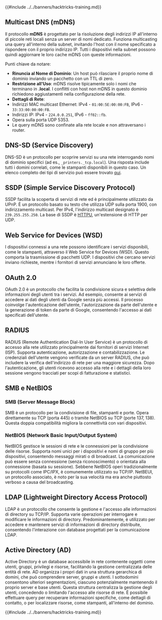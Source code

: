 {{#include ../../banners/hacktricks-training.md}}

## Multicast DNS (mDNS)

Il protocollo **mDNS** è progettato per la risoluzione degli indirizzi IP all'interno di piccole reti locali senza un server di nomi dedicato. Funziona multicasting una query all'interno della subnet, invitando l'host con il nome specificato a rispondere con il proprio indirizzo IP. Tutti i dispositivi nella subnet possono quindi aggiornare le loro cache mDNS con queste informazioni.

Punti chiave da notare:

- **Rinuncia al Nome di Dominio**: Un host può rilasciare il proprio nome di dominio inviando un pacchetto con un TTL di zero.
- **Restrizione all'Uso**: mDNS risolve tipicamente solo i nomi che terminano in **.local**. I conflitti con host non mDNS in questo dominio richiedono aggiustamenti nella configurazione della rete.
- **Dettagli di Rete**:
- Indirizzi MAC multicast Ethernet: IPv4 - `01:00:5E:00:00:FB`, IPv6 - `33:33:00:00:00:FB`.
- Indirizzi IP: IPv4 - `224.0.0.251`, IPv6 - `ff02::fb`.
- Opera sulla porta UDP 5353.
- Le query mDNS sono confinate alla rete locale e non attraversano i router.

## DNS-SD (Service Discovery)

DNS-SD è un protocollo per scoprire servizi su una rete interrogando nomi di dominio specifici (ad es., `_printers._tcp.local`). Una risposta include tutti i domini correlati, come le stampanti disponibili in questo caso. Un elenco completo dei tipi di servizio può essere trovato [qui](http://www.dns-sd.org/ServiceTypes.html).

## SSDP (Simple Service Discovery Protocol)

SSDP facilita la scoperta di servizi di rete ed è principalmente utilizzato da UPnP. È un protocollo basato su testo che utilizza UDP sulla porta 1900, con indirizzamento multicast. Per IPv4, l'indirizzo multicast designato è `239.255.255.250`. La base di SSDP è [HTTPU](https://en.wikipedia.org/wiki/HTTPU), un'estensione di HTTP per UDP.

## Web Service for Devices (WSD)

I dispositivi connessi a una rete possono identificare i servizi disponibili, come le stampanti, attraverso il Web Service for Devices (WSD). Questo comporta la trasmissione di pacchetti UDP. I dispositivi che cercano servizi inviano richieste, mentre i fornitori di servizi annunciano le loro offerte.

## OAuth 2.0

OAuth 2.0 è un protocollo che facilita la condivisione sicura e selettiva delle informazioni degli utenti tra i servizi. Ad esempio, consente ai servizi di accedere ai dati degli utenti da Google senza più accessi. Il processo coinvolge l'autenticazione dell'utente, l'autorizzazione da parte dell'utente e la generazione di token da parte di Google, consentendo l'accesso ai dati specificati dell'utente.

## RADIUS

RADIUS (Remote Authentication Dial-In User Service) è un protocollo di accesso alla rete utilizzato principalmente dai fornitori di servizi Internet (ISP). Supporta autenticazione, autorizzazione e contabilizzazione. Le credenziali dell'utente vengono verificate da un server RADIUS, che può includere la verifica dell'indirizzo di rete per una maggiore sicurezza. Dopo l'autenticazione, gli utenti ricevono accesso alla rete e i dettagli della loro sessione vengono tracciati per scopi di fatturazione e statistici.

## SMB e NetBIOS

### SMB (Server Message Block)

SMB è un protocollo per la condivisione di file, stampanti e porte. Opera direttamente su TCP (porta 445) o tramite NetBIOS su TCP (porte 137, 138). Questa doppia compatibilità migliora la connettività con vari dispositivi.

### NetBIOS (Network Basic Input/Output System)

NetBIOS gestisce le sessioni di rete e le connessioni per la condivisione delle risorse. Supporta nomi unici per i dispositivi e nomi di gruppo per più dispositivi, consentendo messaggi mirati o di broadcast. La comunicazione può essere senza connessione (senza riconoscimento) o orientata alla connessione (basata su sessione). Sebbene NetBIOS operi tradizionalmente su protocolli come IPC/IPX, è comunemente utilizzato su TCP/IP. NetBEUI, un protocollo associato, è noto per la sua velocità ma era anche piuttosto verboso a causa del broadcasting.

## LDAP (Lightweight Directory Access Protocol)

LDAP è un protocollo che consente la gestione e l'accesso alle informazioni di directory su TCP/IP. Supporta varie operazioni per interrogare e modificare le informazioni di directory. Predominantemente, è utilizzato per accedere e mantenere servizi di informazioni di directory distribuite, consentendo l'interazione con database progettati per la comunicazione LDAP.

## Active Directory (AD)

Active Directory è un database accessibile in rete contenente oggetti come utenti, gruppi, privilegi e risorse, facilitando la gestione centralizzata delle entità di rete. AD organizza i propri dati in una struttura gerarchica di domini, che può comprendere server, gruppi e utenti. I sottodomini consentono ulteriori segmentazioni, ciascuno potenzialmente mantenendo il proprio server e base utenti. Questa struttura centralizza la gestione degli utenti, concedendo o limitando l'accesso alle risorse di rete. È possibile effettuare query per recuperare informazioni specifiche, come dettagli di contatto, o per localizzare risorse, come stampanti, all'interno del dominio.

{{#include ../../banners/hacktricks-training.md}}
